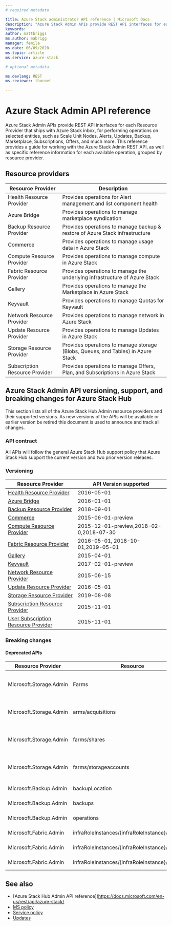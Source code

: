 ```yaml
---
# required metadata

title: Azure Stack administrator API reference | Microsoft Docs
description: "Azure Stack Admin APIs provide REST API interfaces for each Resource Provider that ships with Azure Stack inbox, for performing operations on selected entities, such as Scale Unit Nodes, Alerts, Updates, Backup, Marketplace, Subscriptions, Offers."
keywords:
author: mattbriggs
ms.author: mabrigg
manager: femila
ms.date: 06/09/2020
ms.topic: article
ms.service: azure-stack

# optional metadata

ms.devlang: REST
ms.reviewer: thoroet

---
```



# Azure Stack Admin API reference

Azure Stack Admin APIs provide REST API interfaces for each Resource Provider that ships with Azure Stack inbox, for performing operations on selected entities, such as Scale Unit Nodes, Alerts, Updates, Backup, Marketplace, Subscriptions, Offers, and much more. This reference provides a guide for working with the Azure Stack Admin REST API, as well as specific reference information for each available operation, grouped by resource provider.

## Resource providers

| Resource Provider              | Description                                                                     |
|--------------------------------|---------------------------------------------------------------------------------|
| Health Resource Provider       | Provides operations for Alert management and list component health              |
| Azure Bridge                   | Provides operations to manage marketplace syndication                           |
| Backup Resource Provider       | Provides operations to manage backup & restore of Azure Stack infrastructure    |
| Commerce                       | Provides operations to manage usage data in Azure Stack                         |
| Compute Resource Provider      | Provides operations to manage compute in Azure Stack                            |
| Fabric Resource Provider       | Provides operations to manage the underlying infrastructure of Azure Stack      |
| Gallery                        | Provides operations to manage the Marketplace in Azure Stack                    |
| Keyvault                       | Provides operations to manage Quotas for Keyvault                               |
| Network Resource Provider      | Provides operations to manage network in Azure Stack                            |
| Update Resource Provider       | Provides operations to manage Updates in Azure Stack                            |
| Storage Resource Provider      | Provides operations to manage storage (Blobs, Queues, and Tables) in Azure Stack |
| Subscription Resource Provider | Provides operations to manage Offers, Plan, and Subscriptions in Azure Stack     |


## Azure Stack Admin API versioning, support, and breaking changes for Azure Stack Hub

This section lists all of the Azure Stack Hub Admin resource providers and their supported versions. As new versions of the APIs will be available or earlier version be retired this document is used to announce and track all changes.

### API contract

All APIs will follow the general Azure Stack Hub support policy that Azure Stack Hub support the current version and two prior version releases.

### Versioning

|     Resource Provider                      |     API Version supported                      |
|--------------------------------------------|------------------------------------------------|
|     [Health Resource Provider](https://github.com/Azure/azure-rest-api-specs/tree/master/specification/azsadmin/resource-manager/infrastructureinsights)             |     2016-05-01                                 |
|     [Azure Bridge](https://github.com/Azure/azure-rest-api-specs/tree/master/specification/azsadmin/resource-manager/azurebridge)                           |     2016-01-01                                 |
|     [Backup Resource Provider](https://github.com/Azure/azure-rest-api-specs/tree/master/specification/azsadmin/resource-manager/backup)               |     2018-09-01                                 |
|     [Commerce](https://github.com/Azure/azure-rest-api-specs/tree/master/specification/azsadmin/resource-manager/commerce)                               |     2015-06-01-preview                         |
|     [Compute Resource Provider](https://github.com/Azure/azure-rest-api-specs/tree/master/specification/azsadmin/resource-manager/compute)              |     2015-12-01-preview,2018-02-0,2018-07-30    |
|     [Fabric Resource Provider](https://github.com/Azure/azure-rest-api-specs/tree/master/specification/azsadmin/resource-manager/fabric)               |     2016-05-01,   2018-10-01,2019-05-01        |
|     [Gallery](https://github.com/Azure/azure-rest-api-specs/tree/master/specification/azsadmin/resource-manager/gallery)                                |     2015-04-01                                 |
|     [Keyvault](https://github.com/Azure/azure-rest-api-specs/tree/master/specification/azsadmin/resource-manager/keyvault)                               |     2017-02-01-preview                         |
|     [Network Resource Provider](https://github.com/Azure/azure-rest-api-specs/tree/master/specification/azsadmin/resource-manager/network)              |     2015-06-15                                 |
|     [Update Resource Provider](https://github.com/Azure/azure-rest-api-specs/tree/master/specification/azsadmin/resource-manager/update)               |     2016-05-01                                 |
|     [Storage Resource Provider](https://github.com/Azure/azure-rest-api-specs/tree/master/specification/azsadmin/resource-manager/storage)              |     2019-08-08                                 |
|     [Subscription Resource Provider](https://github.com/Azure/azure-rest-api-specs/tree/master/specification/azsadmin/resource-manager/subscriptions)         |     2015-11-01                                 |
|     [User Subscription Resource Provider](https://github.com/Azure/azure-rest-api-specs/tree/master/specification/azsadmin/resource-manager/user-subscriptions)    |     2015-11-01                                 |

### Breaking changes

#### Deprecated APIs

|     Resource Provider    |     Resource    |     Version    |     Announcement    |     Release    |
|-|-|-|-|-|
|     Microsoft.Storage.Admin    |     Farms    |     2015-12-01-preview    |          |     2002    |
|     Microsoft.Storage.Admin    |     arms/acquisitions          |     2015-12-01-preview    |          |     2002    |
|     Microsoft.Storage.Admin    |     farms/shares          |     2015-12-01-preview    |          |     2002    |
|     Microsoft.Storage.Admin    |     farms/storageaccounts          |     2015-12-01-preview    |          |     2002    |
|     Microsoft.Backup.Admin    |     backupLocation    |     2016-05-01    |          |     2002    |
|     Microsoft.Backup.Admin    |     backups    |     2016-05-01    |          |     2002    |
|     Microsoft.Backup.Admin          |     operations    |     2016-05-01    |          |     2002    |
|     Microsoft.Fabric.Admin    |     infraRoleInstances/{infraRoleInstance}/PowerOff          |     2016-05-01    |    2020-6-11    |     NA    |
|     Microsoft.Fabric.Admin    |     infraRoleInstances/{infraRoleInstance}/Shutdown    |     2016-05-01    |     2020-6-11    |     NA    |
|     Microsoft.Fabric.Admin    |     infraRoleInstances/{infraRoleInstance}/Reboot    |     2016-05-01    |     2020-6-11    |     NA    |

## See also

- [Azure Stack Hub Admin API reference](https://docs.microsoft.com/en-us/rest/api/azure-stack/
- [MS policy](https://docs.microsoft.com/en-us/lifecycle/policies/modern)
- [Service policy](https://docs.microsoft.com/en-us/graph/versioning-and-support)
- [Updates](https://azure.microsoft.com/updates)